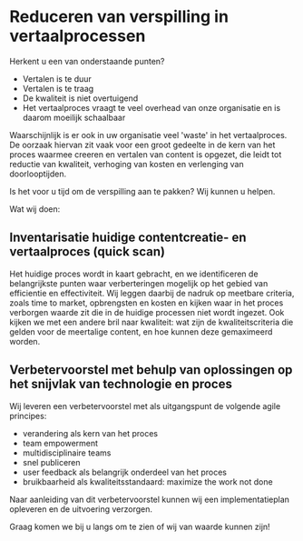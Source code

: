 # Reduceren van verspilling in vertaalprocessen

Herkent u een van onderstaande punten?

* Vertalen is te duur
* Vertalen is te traag
* De kwaliteit is niet overtuigend
* Het vertaalproces vraagt te veel overhead van onze organisatie en is daarom moeilijk schaalbaar

Waarschijnlijk is er ook in uw organisatie veel 'waste' in het vertaalproces. De oorzaak hiervan zit vaak voor een groot gedeelte in de kern van het proces waarmee creeren en vertalen van content is opgezet, die leidt tot reductie van kwaliteit, verhoging van kosten en verlenging van doorlooptijden.

Is het voor u tijd om de verspilling aan te pakken? Wij kunnen u helpen. 

Wat wij doen:

## Inventarisatie huidige contentcreatie- en vertaalproces (quick scan)
Het huidige proces wordt in kaart gebracht, en we identificeren de belangrijkste punten waar verberteringen mogelijk op het gebied van efficientie en effectiviteit. Wij leggen daarbij de nadruk op meetbare criteria, zoals time to market, opbrengsten en kosten en kijken waar in het proces verborgen waarde zit die in de huidige processen niet wordt ingezet. Ook kijken we met een andere bril naar kwaliteit: wat zijn de kwaliteitscriteria die gelden voor de meertalige content, en hoe kunnen deze gemaximeerd worden. 

## Verbetervoorstel met behulp van oplossingen op het snijvlak van technologie en proces
Wij leveren een verbetervoorstel met als uitgangspunt de volgende agile principes:

* verandering als kern van het proces
* team empowerment
* multidisciplinaire teams 
* snel publiceren 
* user feedback als belangrijk onderdeel van het proces
* bruikbaarheid als kwaliteitsstandaard: maximize the work not done

Naar aanleiding van dit verbetervoorstel kunnen wij een implementatieplan opleveren en de uitvoering verzorgen.

Graag komen we bij u langs om te zien of wij van waarde kunnen zijn! 

